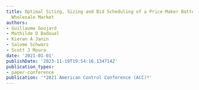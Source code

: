 ```yaml
---
title: Optimal Siting, Sizing and Bid Scheduling of a Price-Maker Battery on a Nodal
  Wholesale Market
authors:
- Guillaume Goujard
- Mathilde D Badoual
- Kieran A Janin
- Salomé Schwarz
- Scott J Moura
date: '2021-01-01'
publishDate: '2023-11-19T19:54:16.134714Z'
publication_types:
- paper-conference
publication: '*2021 American Control Conference (ACC)*'
---
```

